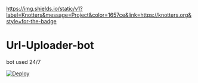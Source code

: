 

https://img.shields.io/static/v1?label=Knotters&message=Project&color=1657ce&link=https://knotters.org&style=for-the-badge

# Url-Uploader-bot
bot used 24/7

[![Deploy](https://www.herokucdn.com/deploy/button.svg)](https://heroku.com/deploy?template=https://github.com/abishikth-jos/Url-Uploader-bot)
